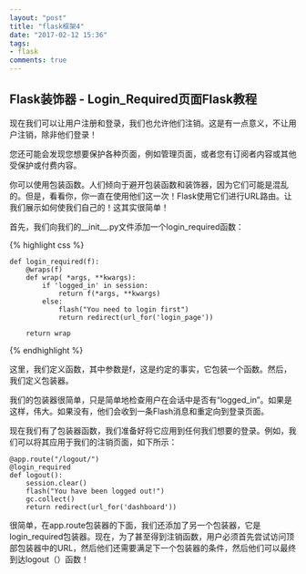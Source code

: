```yaml
---
layout: "post"
title: "flask框架4"
date: "2017-02-12 15:36"
tags:
- flask
comments: true
---
```



## Flask装饰器 - Login_Required页面Flask教程

现在我们可以让用户注册和登录，我们也允许他们注销。这是有一点意义，不让用户注销，除非他们登录！

您还可能会发现您想要保护各种页面，例如管理页面，或者您有订阅者内容或其他受保护或付费内容。

你可以使用包装函数。人们倾向于避开包装函数和装饰器，因为它们可能是混乱的。但是，看看你，你一直在使用他们这一次！Flask使用它们进行URL路由。让我们展示如何使我们自己的！这其实很简单！

首先，我们向我们的__init__.py文件添加一个login_required函数：

{% highlight css %}

    def login_required(f):
        @wraps(f)
        def wrap( *args, **kwargs):
            if 'logged_in' in session:
                return f(*args, **kwargs)
            else:
                flash("You need to login first")
                return redirect(url_for('login_page'))

        return wrap
{% endhighlight %}    		

这里，我们定义函数，其中参数是f，这是约定的事实，它包装一个函数。然后，我们定义包装器。

我们的包装器很简单，只是简单地检查用户在会话中是否有“logged_in”。如果是这样，伟大。如果没有，他们会收到一条Flash消息和重定向到登录页面。

现在我们有了包装器函数，我们准备好将它应用到任何我们想要的登录。例如，我们可以将其应用于我们的注销页面，如下所示：


    @app.route("/logout/")
    @login_required
    def logout():
        session.clear()
        flash("You have been logged out!")
        gc.collect()
        return redirect(url_for('dashboard'))


很简单，在app.route包装器的下面，我们还添加了另一个包装器，它是login_required包装器。现在，为了甚至得到注销函数，用户必须首先尝试访问顶部包装器中的URL，然后他们还需要满足下一个包装器的条件，然后他们可以最终到达logout（）函数！
